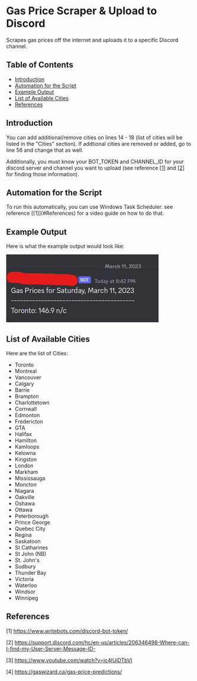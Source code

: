 # Gas Price Scraper & Upload to Discord
Scrapes gas prices off the internet and uploads it to a specific Discord channel.
## Table of Contents
- [Introduction](#Introduction)
- [Automation for the Script](#Automation-for-the-Script)
- [Example Output](#Example-Output)
- [List of Available Cities](#List-of-Available-Cities)
- [References](#References)

<h2 id="#Introduction">Introduction</h2>
You can add additional/remove cities on lines 14 - 18 (list of cities will be listed in the "Cities" section). If addtional cities are removed or added, go to line 56 and change that as well.

Additionally, you must know your BOT_TOKEN and CHANNEL_ID for your discord server and channel you want to upload (see reference [[1]](#References) and [[2]](#References) for finding those information).

<h2 id="#Automation-for-the-Script">Automation for the Script</h2>
To run this automatically, you can use Windows Task Scheduler. see reference [[1]](#References) for a video guide on how to do that.

 <h2 id="#Example-Output">Example Output</h2>

Here is what the example output would look like:

![My Image](images/git_image1.jpg)
<h2 id="#List-of-Available-Cities">List of Available Cities</h2>

Here are the list of Cities:

- Toronto
- Montreal
- Vancouver
- Calgary
- Barrie
- Brampton
- Charlottetown
- Cornwall
- Edmonton
- Fredericton
- GTA
- Halifax
- Hamilton
- Kamloops
- Kelowna
- Kingston
- London
- Markham
- Mississauga
- Moncton
- Niagara
- Oakville
- Oshawa
- Ottawa
- Peterborough
- Prince George
- Quebec City
- Regina
- Saskatoon
- St Catharines
- St John (NB)
- St. John's
- Sudbury
- Thunder Bay
- Victoria
- Waterloo
- Windsor
- Winnipeg
## References

[1] https://www.writebots.com/discord-bot-token/

[2] https://support.discord.com/hc/en-us/articles/206346498-Where-can-I-find-my-User-Server-Message-ID-

[3] https://www.youtube.com/watch?v=ic4lUiDTbVI

[4] https://gaswizard.ca/gas-price-predictions/

